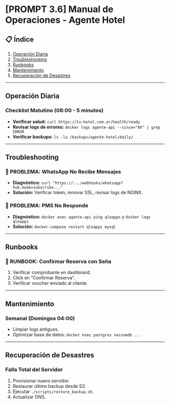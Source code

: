 # [PROMPT 3.6] Manual de Operaciones - Agente Hotel

## 📋 Índice

1. [Operación Diaria](#operación-diaria)
2. [Troubleshooting](#troubleshooting)
3. [Runbooks](#runbooks)
4. [Mantenimiento](#mantenimiento)
5. [Recuperación de Desastres](#recuperación-de-desastres)

---

## Operación Diaria

### Checklist Matutino (08:00 - 5 minutos)

- **Verificar salud:** `curl https://tu-hotel.com.ar/health/ready`
- **Revisar logs de errores:** `docker logs agente-api --since="8h" | grep ERROR`
- **Verificar backups:** `ls -la /backups/agente-hotel/daily/`

---

## Troubleshooting

### 🔴 PROBLEMA: WhatsApp No Recibe Mensajes

- **Diagnóstico:** `curl "https://.../webhooks/whatsapp?hub.mode=subscribe..."`
- **Solución:** Verificar token, renovar SSL, revisar logs de NGINX.

### 🔴 PROBLEMA: PMS No Responde

- **Diagnóstico:** `docker exec agente-api ping qloapps` y `docker logs qloapps`
- **Solución:** `docker-compose restart qloapps mysql`

---

## Runbooks

### 📘 RUNBOOK: Confirmar Reserva con Seña

1. Verificar comprobante en dashboard.
2. Click en "Confirmar Reserva".
3. Verificar voucher enviado al cliente.

---

## Mantenimiento

### Semanal (Domingos 04:00)

- Limpiar logs antiguos.
- Optimizar base de datos: `docker exec postgres vacuumdb ...`

---

## Recuperación de Desastres

### Falla Total del Servidor

1. Provisionar nuevo servidor.
2. Restaurar último backup desde S3.
3. Ejecutar `./scripts/restore_backup.sh`.
4. Actualizar DNS.
